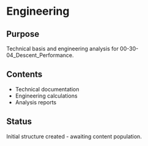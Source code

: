 # Engineering

## Purpose
Technical basis and engineering analysis for 00-30-04_Descent_Performance.

## Contents
- Technical documentation
- Engineering calculations
- Analysis reports

## Status
Initial structure created - awaiting content population.
